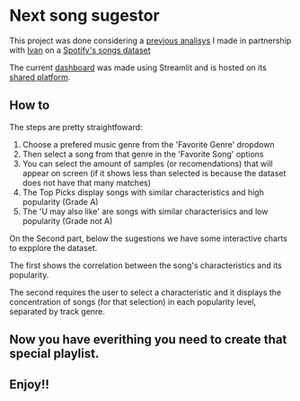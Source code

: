 # Next song sugestor

This project was done considering a [previous analisys](https://github.com/IvanLopesGit/VAD_DataVis_Final/blob/main/vad_capstone.ipynb) I made in partnership with [Ivan](https://github.com/IvanLopesGit) on a [Spotify's songs dataset](https://www.kaggle.com/datasets/maharshipandya/-spotify-tracks-dataset) 

The current [dashboard](https://vitorpg-dashboards-capstoneapp-5ccbtr.streamlit.app/) was made using Streamlit and is hosted on its [shared platform](https://share.streamlit.io/).

## How to

The steps are pretty straightfoward: 

1. Choose a prefered music genre from the 'Favorite Genre' dropdown
2. Then select a song from that genre in the   'Favorite Song' options
3. You can select the amount of samples (or recomendations) that will appear on screen (if it shows less than selected is because the dataset does not have that many matches)
4. The Top Picks display songs with similar characteristics and high popularity (Grade A)
5. The 'U may also like' are songs with similar characterisics and low popularity (Grade not A)

On the Second part, below the sugestions we have some interactive charts to expplore the dataset.

The first shows the correlation between the song's characteristics and its popularity. 

The second requires the user to select a characteristic and it displays the concentration of songs (for that selection) in each popularity level, separated by track genre. 


## Now you have everithing you need to create that special playlist. 
## Enjoy!!
